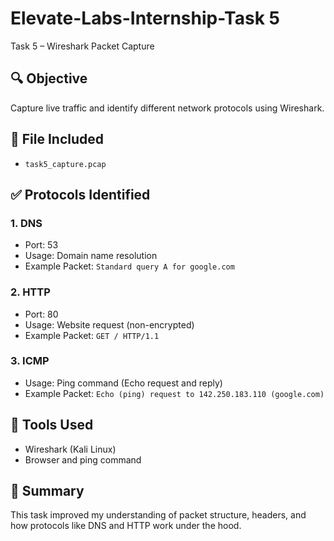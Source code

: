 # Elevate-Labs-Internship-Task 5

 Task 5 – Wireshark Packet Capture

## 🔍 Objective
Capture live traffic and identify different network protocols using Wireshark.

## 📁 File Included
- `task5_capture.pcap`

## ✅ Protocols Identified

### 1. DNS
- Port: 53
- Usage: Domain name resolution
- Example Packet: `Standard query A for google.com`

### 2. HTTP
- Port: 80
- Usage: Website request (non-encrypted)
- Example Packet: `GET / HTTP/1.1`

### 3. ICMP
- Usage: Ping command (Echo request and reply)
- Example Packet: `Echo (ping) request to 142.250.183.110 (google.com)`

## 🔧 Tools Used
- Wireshark (Kali Linux)
- Browser and ping command

## 📌 Summary
This task improved my understanding of packet structure, headers, and how protocols like DNS and HTTP work under the hood.
